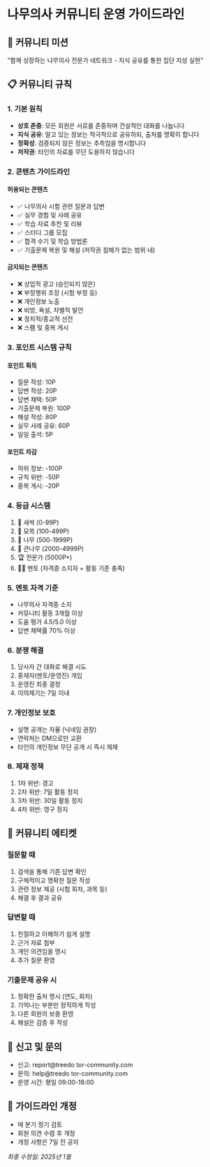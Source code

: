 # 나무의사 커뮤니티 운영 가이드라인

## 🌳 커뮤니티 미션
"함께 성장하는 나무의사 전문가 네트워크 - 지식 공유를 통한 집단 지성 실현"

## 📋 커뮤니티 규칙

### 1. 기본 원칙
- **상호 존중**: 모든 회원은 서로를 존중하며 건설적인 대화를 나눕니다
- **지식 공유**: 알고 있는 정보는 적극적으로 공유하되, 출처를 명확히 합니다
- **정확성**: 검증되지 않은 정보는 추측임을 명시합니다
- **저작권**: 타인의 자료를 무단 도용하지 않습니다

### 2. 콘텐츠 가이드라인

#### 허용되는 콘텐츠
- ✅ 나무의사 시험 관련 질문과 답변
- ✅ 실무 경험 및 사례 공유
- ✅ 학습 자료 추천 및 리뷰
- ✅ 스터디 그룹 모집
- ✅ 합격 수기 및 학습 방법론
- ✅ 기출문제 복원 및 해설 (저작권 침해가 없는 범위 내)

#### 금지되는 콘텐츠
- ❌ 상업적 광고 (승인되지 않은)
- ❌ 부정행위 조장 (시험 부정 등)
- ❌ 개인정보 노출
- ❌ 비방, 욕설, 차별적 발언
- ❌ 정치적/종교적 선전
- ❌ 스팸 및 중복 게시

### 3. 포인트 시스템 규칙

#### 포인트 획득
- 질문 작성: 10P
- 답변 작성: 20P
- 답변 채택: 50P
- 기출문제 복원: 100P
- 해설 작성: 80P
- 실무 사례 공유: 60P
- 일일 출석: 5P

#### 포인트 차감
- 허위 정보: -100P
- 규칙 위반: -50P
- 중복 게시: -20P

### 4. 등급 시스템
1. 🌱 새싹 (0-99P)
2. 🌿 묘목 (100-499P)
3. 🌲 나무 (500-1999P)
4. 🌳 큰나무 (2000-4999P)
5. 🏆 전문가 (5000P+)
6. 👨‍🏫 멘토 (자격증 소지자 + 활동 기준 충족)

### 5. 멘토 자격 기준
- 나무의사 자격증 소지
- 커뮤니티 활동 3개월 이상
- 도움 평가 4.5/5.0 이상
- 답변 채택률 70% 이상

### 6. 분쟁 해결
1. 당사자 간 대화로 해결 시도
2. 중재자(멘토/운영진) 개입
3. 운영진 최종 결정
4. 이의제기는 7일 이내

### 7. 개인정보 보호
- 실명 공개는 자율 (닉네임 권장)
- 연락처는 DM으로만 교환
- 타인의 개인정보 무단 공개 시 즉시 제재

### 8. 제재 정책
1. 1차 위반: 경고
2. 2차 위반: 7일 활동 정지
3. 3차 위반: 30일 활동 정지
4. 4차 위반: 영구 정지

## 🤝 커뮤니티 에티켓

### 질문할 때
1. 검색을 통해 기존 답변 확인
2. 구체적이고 명확한 질문 작성
3. 관련 정보 제공 (시험 회차, 과목 등)
4. 해결 후 결과 공유

### 답변할 때
1. 친절하고 이해하기 쉽게 설명
2. 근거 자료 첨부
3. 개인 의견임을 명시
4. 추가 질문 환영

### 기출문제 공유 시
1. 정확한 출처 명시 (연도, 회차)
2. 기억나는 부분만 정직하게 작성
3. 다른 회원의 보충 환영
4. 해설은 검증 후 작성

## 📢 신고 및 문의
- 신고: report@treedo
tor-community.com
- 문의: help@treedo
tor-community.com
- 운영 시간: 평일 09:00-18:00

## 🔄 가이드라인 개정
- 매 분기 정기 검토
- 회원 의견 수렴 후 개정
- 개정 사항은 7일 전 공지

*최종 수정일: 2025년 1월*